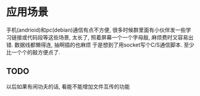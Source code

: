 应用场景
=======
手机(andrioid)和pc(debian)通信有点不方便, 
很多时候群里面有小伙伴发一些学习链接或代码段等这些场景, 太长了, 照着屏幕一个一个字母敲, 麻烦费时又容易出错.
数据线都懒得连, 抽啊插的也麻烦
于是想到了用socket写个C/S通信脚本.
至少比一个个的敲方便点了.

TODO
-------
以后如果有闲功夫的话, 看能不能增加文件互传的功能
